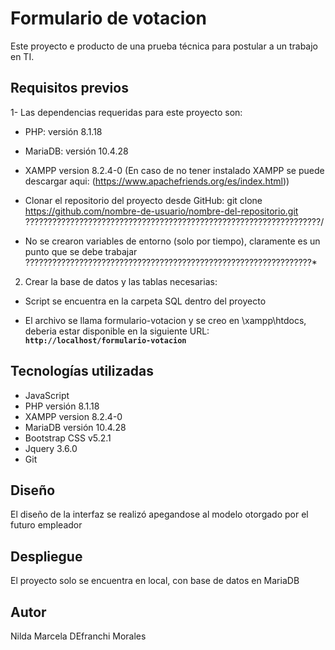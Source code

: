 # **Formulario de votacion**

Este proyecto e producto de una prueba técnica para postular a un trabajo en TI. 

## **Requisitos previos**

1- Las dependencias requeridas para este proyecto son:

- PHP: versión 8.1.18 

- MariaDB: versión 10.4.28

- XAMPP version 8.2.4-0 (En caso de no tener instalado XAMPP se puede descargar aqui: (https://www.apachefriends.org/es/index.html))

- Clonar el repositorio del proyecto desde GitHub: git clone https://github.com/nombre-de-usuario/nombre-del-repositorio.git ??????????????????????????????????????????????????????????????????/

- No se crearon variables de entorno (solo por tiempo), claramente es un punto que se debe trabajar ????????????????????????????????????????????????????????????????*


2. Crear la base de datos y las tablas necesarias:

- Script se encuentra en la carpeta SQL dentro del proyecto

- El archivo se llama formulario-votacion y se creo en \xampp\htdocs, deberia estar disponible en la siguiente URL: **`http://localhost/formulario-votacion`** 


## **Tecnologías utilizadas**

- JavaScript
- PHP versión 8.1.18
- XAMPP version 8.2.4-0
- MariaDB versión 10.4.28
- Bootstrap CSS v5.2.1
- Jquery 3.6.0 
- Git

## **Diseño**

El diseño de la interfaz se realizó apegandose al modelo otorgado por el futuro empleador


## **Despliegue**

El proyecto solo se encuentra en local, con base de datos en MariaDB

## **Autor**

Nilda Marcela DEfranchi Morales
